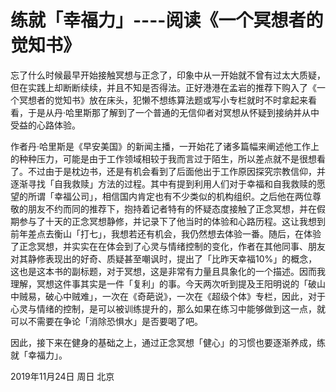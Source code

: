 # 练就「幸福力」----阅读《一个冥想者的觉知书》

忘了什么时候最早开始接触冥想与正念了，印象中从一开始就不曾有过太大质疑，但在实践上却断断续续，并且不知是否得法。正好港港在孟岩的推荐下购入了《一个冥想者的觉知书》放在床头，犯懒不想练算法题或写小专栏就时不时拿起来看看，于是从丹·哈里斯那了解到了一个普通的无信仰者对冥想从怀疑到接纳并从中受益的心路体验。

作者丹·哈里斯是《早安美国》的新闻主播，一开始花了诸多篇幅来阐述他工作上的种种压力，可能是由于工作领域相较于我而言过于陌生，所以差点就不是很想看了。不过由于是枕边书，还是有机会看到了后面他出于工作原因探究宗教信仰，并逐渐寻找「自我救赎」方法的过程。其中有提到利用人们对于幸福和自我救赎的愿望的所谓「幸福公司」，相信国内肯定也有不少类似的机构组织。之后他在两位尊敬的朋友不约而同的推荐下，抱持着记者特有的怀疑态度接触了正念冥想，并在假期参与了十天的正念冥想静修，并记录下了他当时的体验和心路历程。这让我想到前年差点去衡山「打七」，我想若还有机会，我仍然想去体验一番。随后，在体验了正念冥想，并实实在在体会到了心灵与情绪控制的变化，作者在其他同事、朋友对其静修表现出的好奇、质疑甚至嘲讽时，提出了「比昨天幸福10%」的概念，这也是这本书的副标题，对于冥想，这是非常有力量且具象化的一个描述。因而我理解，冥想这件事其实是一件「复利」的事。今天两次听到提及王阳明说的「破山中贼易，破心中贼难」，一次在《奇葩说》，一次在《超级个体》专栏，因此，对于心灵与情绪的控制，是可以被训练提升的，那么如果在练习中能够做到这一点，就可以不需要在争论「消除恐惧水」是否要喝了吧。

因此，接下来在健身的基础之上，通过正念冥想「健心」的习惯也要逐渐养成，练就「幸福力」。

2019年11月24日 周日 北京
